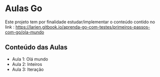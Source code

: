 # Aulas Go
Este projeto tem por finalidade estudar/implementar o conteúdo contido no link : https://larien.gitbook.io/aprenda-go-com-testes/primeiros-passos-com-go/ola-mundo

## Conteúdo das Aulas
* Aula 1: Olá mundo
* Aula 2: Inteiros
* Aula 3: Iteração